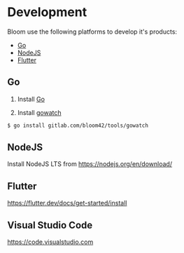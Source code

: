 # Development

Bloom use the following platforms to develop it's products:

* [Go](#go)
* [NodeJS](#nodejs)
* [Flutter](#flutter)

## Go

1. Install [Go](https://golang.org/)

2. Install [gowatch](https://gitlab.com/bloom42/tools/gowatch)
```sh
$ go install gitlab.com/bloom42/tools/gowatch
```

## NodeJS

Install NodeJS LTS from https://nodejs.org/en/download/

<!-- ```sh
$ cd webapp
$ echo 'VUE_APP_API_BASE_URL=http://0.0.0.0:8000/api' > .env.local
$ make install
$ make dev
``` -->

## Flutter

https://flutter.dev/docs/get-started/install


## Visual Studio Code

https://code.visualstudio.com
